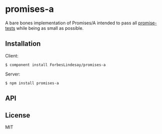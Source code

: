 
# promises-a

  A bare bones implementation of Promises/A intended to pass all [promise-tests](https://github.com/domenic/promise-tests) while being as small as possible.

## Installation

  Client:

    $ component install ForbesLindesay/promises-a

  Server:

    $ npm install promises-a

## API

   

## License

  MIT
